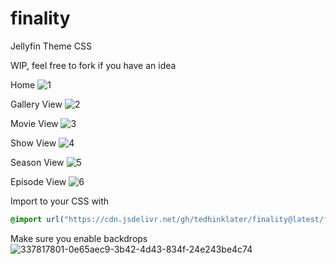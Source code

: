 # finality
Jellyfin Theme CSS

WIP, feel free to fork if you have an idea

Home
![1](https://i.imgur.com/jjGBexZ.png)

Gallery View
![2](https://i.imgur.com/D58Dqze.png)

Movie View
![3](https://i.imgur.com/CsC3Lc5.gif)

Show View
![4](https://i.imgur.com/uzGq1Rc.gif)

Season View
![5](https://i.imgur.com/81VZBql.gif)

Episode View
![6](https://github.com/tedhinklater/finality/assets/66086488/e3856026-ee00-41e6-bbe1-5f44415fa90f)


Import to your CSS with

```css
@import url("https://cdn.jsdelivr.net/gh/tedhinklater/finality@latest/finality.css");

```
Make sure you enable backdrops
![337817801-0e65aec9-3b42-4d43-834f-24e243be4c74](https://github.com/tedhinklater/finality/assets/66086488/a52f8335-6661-4840-a58e-e791b43e674d)
